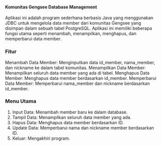 #### Komunitas Gengsee Database Management

Aplikasi ini adalah program sederhana berbasis Java yang menggunakan JDBC untuk mengelola data member dari komunitas Gengsee yang disimpan dalam sebuah tabel PostgreSQL. Aplikasi ini memiliki beberapa fungsi utama seperti menambah, menampilkan, menghapus, dan memperbarui data member.

### Fitur

Menambah Data Member: Menginputkan data id_member, nama_member, dan nickname ke dalam tabel komunitas.
Menampilkan Data Member: Menampilkan seluruh data member yang ada di tabel.
Menghapus Data Member: Menghapus data member berdasarkan id_member.
Memperbarui Data Member: Memperbarui nama_member dan nickname berdasarkan id_member.

### Menu Utama

1. Input Data: Menambah member baru ke dalam database.
2. Tampil Data: Menampilkan seluruh data member yang ada.
3. Hapus Data: Menghapus data member berdasarkan ID.
4. Update Data: Memperbarui nama dan nickname member berdasarkan ID.
0. Keluar: Mengakhiri program.
